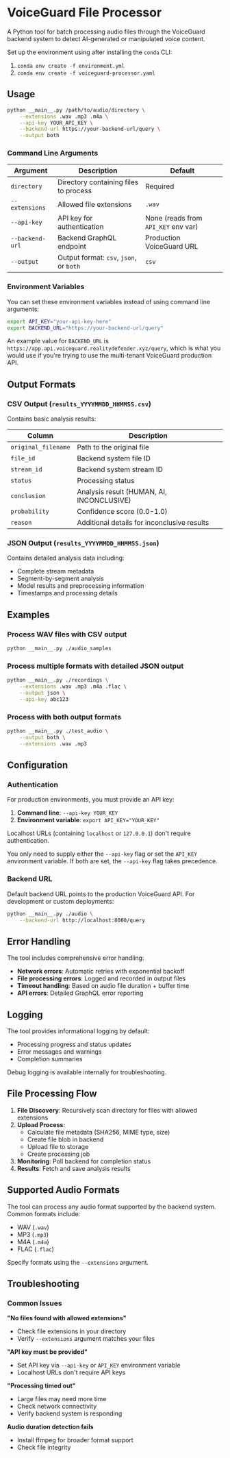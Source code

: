# VoiceGuard File Processor

A Python tool for batch processing audio files through the VoiceGuard backend system to detect AI-generated or manipulated voice content.

Set up the environment using after installing the `conda` CLI: 

1. `conda env create -f environment.yml`
2. `conda env create -f voiceguard-processor.yaml`

## Usage

```bash
python __main__.py /path/to/audio/directory \
    --extensions .wav .mp3 .m4a \
    --api-key YOUR_API_KEY \
    --backend-url https://your-backend-url/query \
    --output both
```

### Command Line Arguments

| Argument | Description | Default |
|----------|-------------|---------|
| `directory` | Directory containing files to process | Required |
| `--extensions` | Allowed file extensions | `.wav` |
| `--api-key` | API key for authentication | None (reads from `API_KEY` env var) |
| `--backend-url` | Backend GraphQL endpoint | Production VoiceGuard URL |
| `--output` | Output format: `csv`, `json`, or `both` | `csv` |

### Environment Variables

You can set these environment variables instead of using command line arguments:

```bash
export API_KEY="your-api-key-here"
export BACKEND_URL="https://your-backend-url/query"
```

An example value for `BACKEND_URL` is `https://app.api.voiceguard.realitydefender.xyz/query`, which is what you would use if you're trying to use the multi-tenant VoiceGuard production API.

## Output Formats

### CSV Output (`results_YYYYMMDD_HHMMSS.csv`)

Contains basic analysis results:

| Column | Description |
|--------|-------------|
| `original_filename` | Path to the original file |
| `file_id` | Backend system file ID |
| `stream_id` | Backend system stream ID |
| `status` | Processing status |
| `conclusion` | Analysis result (HUMAN, AI, INCONCLUSIVE) |
| `probability` | Confidence score (0.0-1.0) |
| `reason` | Additional details for inconclusive results |

### JSON Output (`results_YYYYMMDD_HHMMSS.json`)

Contains detailed analysis data including:
- Complete stream metadata
- Segment-by-segment analysis
- Model results and preprocessing information
- Timestamps and processing details

## Examples

### Process WAV files with CSV output
```bash
python __main__.py ./audio_samples
```

### Process multiple formats with detailed JSON output
```bash
python __main__.py ./recordings \
    --extensions .wav .mp3 .m4a .flac \
    --output json \
    --api-key abc123
```

### Process with both output formats
```bash
python __main__.py ./test_audio \
    --output both \
    --extensions .wav .mp3
```

## Configuration

### Authentication

For production environments, you must provide an API key:

1. **Command line**: `--api-key YOUR_KEY`
2. **Environment variable**: `export API_KEY="YOUR_KEY"`

Localhost URLs (containing `localhost` or `127.0.0.1`) don't require authentication.

You only need to supply either the `--api-key` flag or set the `API_KEY` environment variable. If both are set, the `--api-key` flag takes precedence.

### Backend URL

Default backend URL points to the production VoiceGuard API. For development or custom deployments:

```bash
python __main__.py ./audio \
    --backend-url http://localhost:8080/query
```

## Error Handling

The tool includes comprehensive error handling:

- **Network errors**: Automatic retries with exponential backoff
- **File processing errors**: Logged and recorded in output files
- **Timeout handling**: Based on audio file duration + buffer time
- **API errors**: Detailed GraphQL error reporting

## Logging

The tool provides informational logging by default:
- Processing progress and status updates
- Error messages and warnings
- Completion summaries

Debug logging is available internally for troubleshooting.

## File Processing Flow

1. **File Discovery**: Recursively scan directory for files with allowed extensions
2. **Upload Process**: 
   - Calculate file metadata (SHA256, MIME type, size)
   - Create file blob in backend
   - Upload file to storage
   - Create processing job
3. **Monitoring**: Poll backend for completion status
4. **Results**: Fetch and save analysis results

## Supported Audio Formats

The tool can process any audio format supported by the backend system. Common formats include:

- WAV (`.wav`)
- MP3 (`.mp3`)
- M4A (`.m4a`)
- FLAC (`.flac`)

Specify formats using the `--extensions` argument.

## Troubleshooting

### Common Issues

**"No files found with allowed extensions"**
- Check file extensions in your directory
- Verify `--extensions` argument matches your files

**"API key must be provided"**
- Set API key via `--api-key` or `API_KEY` environment variable
- Localhost URLs don't require API keys

**"Processing timed out"**
- Large files may need more time
- Check network connectivity
- Verify backend system is responding

**Audio duration detection fails**
- Install ffmpeg for broader format support
- Check file integrity
